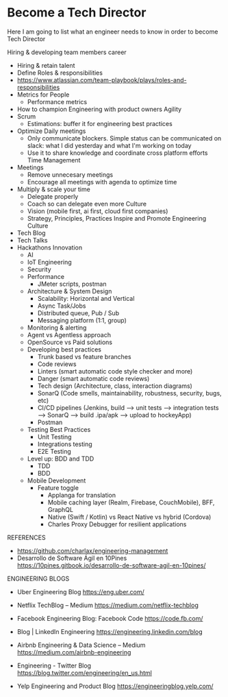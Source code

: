 # Become a Tech Director
Here I am going to list what an engineer needs to know in order to become Tech Director



Hiring & developing team members career
- Hiring & retain talent
- Define Roles & responsibilities
- 	https://www.atlassian.com/team-playbook/plays/roles-and-responsibilities
- Metrics for People
	- Performance metrics
- How to champion Engineering with product owners
Agility
- Scrum
	- Estimations: buffer it for engineering best practices
- Optimize Daily meetings
  - Only communicate blockers. Simple status can be communicated on slack: what I did yesterday and what I'm working on today
  - Use it to share knowledge and coordinate cross platform efforts
Time Management
- Meetings
  - Remove unnecesary meetings
  - Encourage all meetings with agenda to optimize time
- Multiply & scale your time
	- Delegate properly
	- Coach so can delegate even more
Culture
	- Vision (mobile first, ai first, cloud first companies)
	- Strategy, Principles, Practices
Inspire and Promote Engineering Culture
- Tech Blog
- Tech Talks
- Hackathons
Innovation
	- AI
	- IoT
Engineering
	- Security
	- Performance
		- JMeter scripts, postman
	- Architecture & System Design
		- Scalability: Horizontal and Vertical
		- Async Task/Jobs
		- Distributed queue, Pub / Sub
		- Messaging platform (1:1, group)
	- Monitoring & alerting
    - Agent vs Agentless approach
    - OpenSource vs Paid solutions
	- Developing best practices
		- Trunk based vs feature branches
 		- Code reviews
		- Linters (smart automatic code style checker and more)
		- Danger (smart automatic code reviews)
		- Tech design (Architecture, class, interaction diagrams)
		- SonarQ (Code smells, maintainability, robustness, security, bugs, etc)
		- CI/CD pipelines (Jenkins, build --> unit tests --> integration tests --> SonarQ --> build .ipa/apk --> upload to hockeyApp)
		- Postman
  - Testing Best Practices
    - Unit Testing
    - Integrations testing
    - E2E Testing
  - Level up: BDD and TDD
    - TDD
    - BDD
  - Mobile Development
  	- Feature toggle
		- Applanga for translation
		- Mobile caching layer (Realm, Firebase, CouchMobile), BFF, GraphQL
		- Native (Swift / Kotlin) vs React Native vs hybrid (Cordova)
		- Charles Proxy Debugger for resilient applications 
	
REFERENCES
- https://github.com/charlax/engineering-management
- Desarrollo de Software Ágil en 10Pines https://10pines.gitbook.io/desarrollo-de-software-agil-en-10pines/

ENGINEERING BLOGS
- Uber Engineering Blog https://eng.uber.com/

- Netflix TechBlog – Medium https://medium.com/netflix-techblog

- Facebook Engineering Blog: Facebook Code https://code.fb.com/

- Blog | LinkedIn Engineering https://engineering.linkedin.com/blog

- Airbnb Engineering & Data Science – Medium https://medium.com/airbnb-engineering

- Engineering - Twitter Blog https://blog.twitter.com/engineering/en_us.html

- Yelp Engineering and Product Blog https://engineeringblog.yelp.com/

